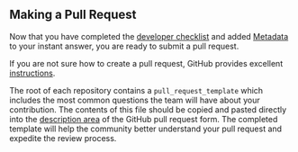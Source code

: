 ## Making a Pull Request

Now that you have completed the [developer checklist](https://dukgo.com/duckduckhack/developer_checklist) and added [Metadata](https://dukgo.com/duckduckhack/metadata) to your instant answer, you are ready to submit a pull request.
<!-- /summary -->
If you are not sure how to create a pull request, GitHub provides excellent [instructions](https://help.github.com/articles/creating-a-pull-request).

The root of each repository contains a `pull_request_template` which includes the most common questions the team will have about your contribution. The contents of this file should be copied and pasted directly into the [description area](https://github-images.s3.amazonaws.com/help/pull_requests/pullrequest-description.png) of the GitHub pull request form. The completed template will help the community better understand your pull request and expedite the review process.
